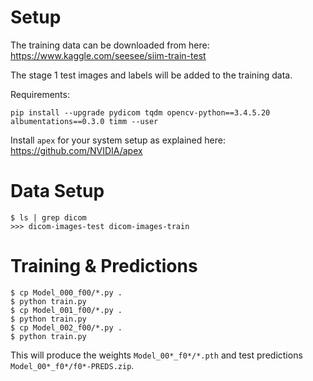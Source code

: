 # Setup
The training data can be downloaded from here:
https://www.kaggle.com/seesee/siim-train-test

The stage 1 test images and labels will be added to the training data.

Requirements:
```console
pip install --upgrade pydicom tqdm opencv-python==3.4.5.20 albumentations==0.3.0 timm --user
```

Install `apex` for your system setup as explained here: https://github.com/NVIDIA/apex

# Data Setup
```console
$ ls | grep dicom
>>> dicom-images-test dicom-images-train
```

# Training & Predictions
```console
$ cp Model_000_f00/*.py .
$ python train.py
$ cp Model_001_f00/*.py .
$ python train.py
$ cp Model_002_f00/*.py .
$ python train.py
```

This will produce the weights `Model_00*_f0*/*.pth` and test predictions `Model_00*_f0*/f0*-PREDS.zip`.


